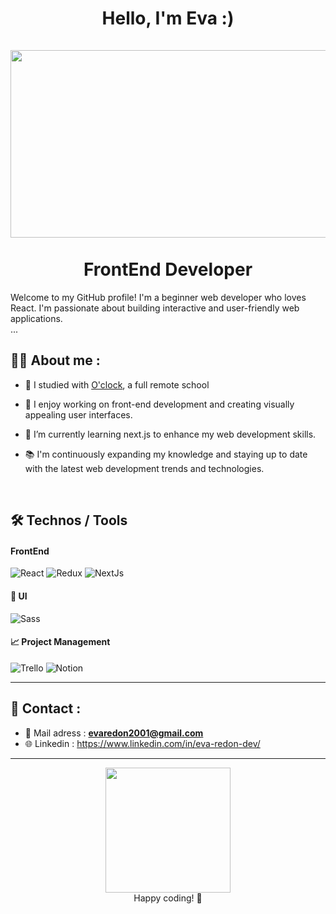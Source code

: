 <h1 align="center">Hello, I'm Eva :)

<div align="center">
    <br>
  <img src="https://i.imgur.com/kyAienM.gif" width="900" height="300"/>
    <br>
    <br>
  <span> FrontEnd Developer </span>
</div>

</h1>

Welcome to my GitHub profile! I'm a beginner web developer who loves React. I'm passionate about building interactive and user-friendly web applications.
    <br>
...
    <br>

## 👨‍💻 About me :

- 💼 I studied with [O'clock](https://oclock.io/formations/developpeur-web), a full remote school
- 🔭 I enjoy working on front-end development and creating visually appealing user interfaces.
- 🌱 I’m currently learning next.js to enhance my web development skills.
- 📚 I'm continuously expanding my knowledge and staying up to date with the latest web development trends and technologies.

    <br>


## 🛠️ Technos / Tools

#### FrontEnd
![React](https://ziadoua.github.io/m3-Markdown-Badges/badges/React/react3.svg)
![Redux](https://ziadoua.github.io/m3-Markdown-Badges/badges/Redux/redux2.svg)
![NextJs](https://ziadoua.github.io/m3-Markdown-Badges/badges/NextJS/nextjs1.svg)

#### 🎨 UI
![Sass](https://ziadoua.github.io/m3-Markdown-Badges/badges/Sass/sass3.svg)

#### 📈 Project Management
![Trello](https://ziadoua.github.io/m3-Markdown-Badges/badges/Trello/trello2.svg)
![Notion](https://ziadoua.github.io/m3-Markdown-Badges/badges/Notion/notion2.svg)

---

## 📱 Contact :

- 📧 Mail adress : **<evaredon2001@gmail.com>**
- 🌐 Linkedin : https://www.linkedin.com/in/eva-redon-dev/

---

<div align="center">
  <img src="https://camo.githubusercontent.com/691cdc5f9c4dc0e88650b97d480af9237d9422963bd1184f95e00087d3aa8bbd/68747470733a2f2f692e696d6775722e636f6d2f72486c456444712e676966" width="200" height="200"/>
  <br />
  Happy coding! 🌻
</div>

